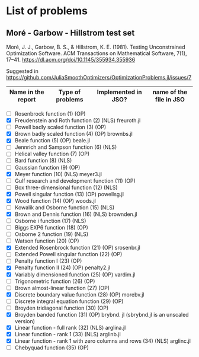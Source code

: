 # List of problems

## Moré - Garbow - Hillstrom test set

Moré, J. J., Garbow, B. S., & Hillstrom, K. E. (1981).
Testing Unconstrained Optimization Software. ACM Transactions on Mathematical Software, 7(1), 17–41. 
https://dl.acm.org/doi/10.1145/355934.355936

Suggested in https://github.com/JuliaSmoothOptimizers/OptimizationProblems.jl/issues/7

| Name in the report | Type of problems | Implemented in JSO? | name of the file in JSO |
| --- | --- | --- | --- |

- [ ] Rosenbrock function (1) (OP)
- [X] Freudenstein and Roth function (2) (NLS)  freuroth.jl
- [ ] Powell badly scaled function (3) (OP)
- [X] Brown badly scaled function (4) (OP) brownbs.jl
- [X] Beale function (5) (OP) beale.jl
- [ ] Jennrich and Sampson function (6) (NLS)
- [ ] Helical valley function (7) (OP)
- [ ] Bard function (8)  (NLS)
- [ ] Gaussian function (9)  (OP)
- [X] Meyer function (10)  (NLS) meyer3.jl
- [ ] Gulf research and development function (11) (OP)
- [ ] Box three-dimensional function (12)  (NLS)
- [X] Powell singular function (13) (OP) powellsg.jl
- [X] Wood function (14) (OP) woods.jl
- [ ] Kowalik and Osborne function (15) (NLS)
- [X] Brown and Dennis function (16)  (NLS) brownden.jl
- [ ] Osborne i function (17)  (NLS)
- [ ] Biggs EXP6 function (18)  (OP)
- [ ] Osborne 2 function (19) (NLS)
- [ ] Watson function (20) (OP)
- [X] Extended Rosenbrock function (21) (OP) srosenbr.jl
- [ ] Extended Powell singular function (22) (OP)
- [ ] Penalty function I (23)  (OP)
- [X] Penalty function II (24) (OP) penalty2.jl
- [X] Variably dimensioned function (25) (OP) vardim.jl
- [ ] Trigonometric function (26) (OP)
- [ ] Brown almost-linear function (27) (OP)
- [X] Discrete boundary value function (28) (OP) morebv.jl
- [ ] Discrete integral equation function (29) (OP)
- [ ] Broyden tridiagonal function (30) (OP)
- [X] Broyden banded function (31) (OP) brybnd. jl (sbrybnd.jl is an unscaled version)
- [X] Linear function - full rank (32) (NLS) arglina.jl
- [X] Linear function - rank 1 (33) (NLS) arglinb.jl
- [X] Linear function - rank 1 with zero columns and rows (34) (NLS) arglinc.jl
- [ ] Chebyquad function (35) (OP)
